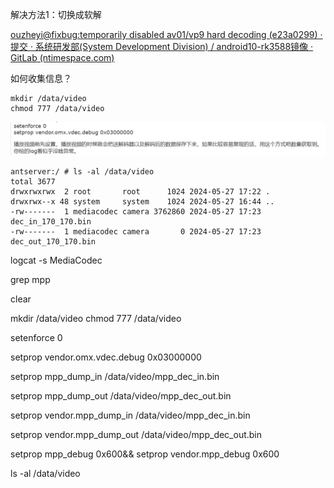 
解决方法1：切换成软解

[ouzheyi@fixbug:temporarily disabled av01/vp9 hard decoding (e23a0299) · 提交 · 系统研发部(System Development Division) / android10-rk3588镜像 · GitLab (ntimespace.com)](http://gitlab.ntimespace.com/sdd/android10-rk3588/-/commit/e23a0299348db8f65972ce0f7bae235869bf6728)


如何收集信息？

```
mkdir /data/video
chmod 777 /data/video

```

![1716802835258](image/视频花屏/1716802835258.png)

```
antserver:/ # ls -al /data/video                                                                                                                                               
total 3677
drwxrwxrwx  2 root       root      1024 2024-05-27 17:22 .
drwxrwx--x 48 system     system    1024 2024-05-27 16:44 ..
-rw-------  1 mediacodec camera 3762860 2024-05-27 17:23 dec_in_170_170.bin
-rw-------  1 mediacodec camera       0 2024-05-27 17:23 dec_out_170_170.bin
```



logcat -s MediaCodec

grep mpp



clear

mkdir /data/video
chmod 777 /data/video

setenforce 0

setprop vendor.omx.vdec.debug 0x03000000

setprop mpp_dump_in /data/video/mpp_dec_in.bin

setprop mpp_dump_out /data/video/mpp_dec_out.bin

setprop vendor.mpp_dump_in /data/video/mpp_dec_in.bin

setprop vendor.mpp_dump_out /data/video/mpp_dec_out.bin

setprop mpp_debug 0x600&& setprop vendor.mpp_debug 0x600

ls -al /data/video

